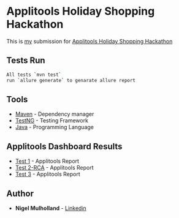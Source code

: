 # Applitools Holiday Shopping Hackathon

This is [my](https://github.com/youvegotnigel/Holiday-Shopping-Hackathon) submission for [Applitools Holiday Shopping Hackathon](https://applitools.com/hackathon-v20-3-instructions/)<br />

## Tests Run
```bash
All tests `mvn test`
run `allure generate` to genarate allure report
```

## Tools
* [Maven](https://maven.apache.org/) - Dependency manager
* [TestNG](https://testng.org/) - Testing Framework
* [Java](https://www.oracle.com/java/) - Programming Language

## Applitools Dashboard Results
* [Test 1](https://eyes.applitools.com/app/test-results/00000251795664784187/?accountId=1p8zOlnZ6EyoIKAg5g238Q~~) - Applitools Report
* [Test 2-RCA](
https://eyes.applitools.com/app/test-results/00000251795668489459/00000251795668457987/steps/1/edit?accountId=1p8zOlnZ6EyoIKAg5g238Q~~&diff=eyJkaWZmIjp7InRvcCI6NzM5LCJsZWZ0IjoyNDEsIndpZHRoIjoyMiwiaGVpZ2h0IjoxMX0sInZpZXdNb2RlIjoiZXhwZWN0ZWQifQ%3D%3D&mode=step-editor) - Applitools Report
* [Test 3](https://eyes.applitools.com/app/test-results/00000251795665443260/?accountId=1p8zOlnZ6EyoIKAg5g238Q~~) - Applitools Report

## Author
* **Nigel Mulholland** - [Linkedin](https://www.linkedin.com/in/nigel-mulholland/) 